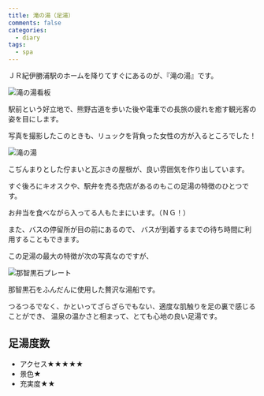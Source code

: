 ```yaml
---
title: 滝の湯（足湯）
comments: false
categories:
  - diary
tags:
  - spa
---
```


ＪＲ紀伊勝浦駅のホームを降りてすぐにあるのが、『滝の湯』です。

![滝の湯看板][1]

駅前という好立地で、熊野古道を歩いた後や電車での長旅の疲れを癒す観光客の姿を目にします。

写真を撮影したこのときも、リュックを背負った女性の方が入るところでした！

![滝の湯][2]

こぢんまりとした佇まいと瓦ぶきの屋根が、良い雰囲気を作り出しています。

すぐ後ろにキオスクや、駅弁を売る売店があるのもこの足湯の特徴のひとつです。

お弁当を食べながら入ってる人もたまにいます。（ＮＧ！）

また、バスの停留所が目の前にあるので、
バスが到着するまでの待ち時間に利用することもできます。

この足湯の最大の特徴が次の写真なのですが、

![那智黒石プレート][3]

那智黒石をふんだんに使用した贅沢な湯船です。

つるつるでなく、かといってざらざらでもない、適度な肌触りを足の裏で感じることができ、
温泉の温かさと相まって、とても心地の良い足湯です。

## 足湯度数

- アクセス★★★★★
- 景色★
- 充実度★★

[1]: /img/uploads/2009/09/taki-foot-spa-1.jpg
[2]: /img/uploads/2009/09/taki-foot-spa-2.jpg
[3]: /img/uploads/2009/09/taki-foot-spa-3.jpg
